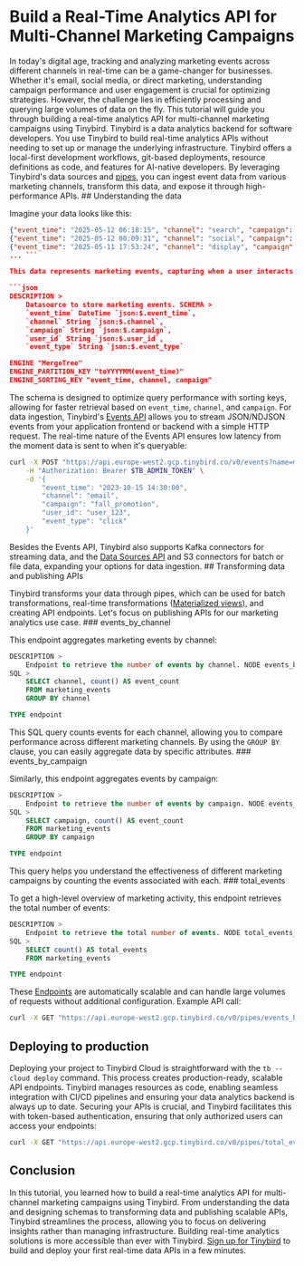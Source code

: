 # Build a Real-Time Analytics API for Multi-Channel Marketing Campaigns

In today's digital age, tracking and analyzing marketing events across different channels in real-time can be a game-changer for businesses. Whether it's email, social media, or direct marketing, understanding campaign performance and user engagement is crucial for optimizing strategies. However, the challenge lies in efficiently processing and querying large volumes of data on the fly. This tutorial will guide you through building a real-time analytics API for multi-channel marketing campaigns using Tinybird. Tinybird is a data analytics backend for software developers. You use Tinybird to build real-time analytics APIs without needing to set up or manage the underlying infrastructure. Tinybird offers a local-first development workflows, git-based deployments, resource definitions as code, and features for AI-native developers. By leveraging Tinybird's data sources and [pipes](https://www.tinybird.co/docs/forward/work-with-data/pipes), you can ingest event data from various marketing channels, transform this data, and expose it through high-performance APIs. ## Understanding the data

Imagine your data looks like this:

```json
{"event_time": "2025-05-12 06:18:15", "channel": "search", "campaign": "holiday_special", "user_id": "user_312", "event_type": "conversion"}
{"event_time": "2025-05-12 00:09:31", "channel": "social", "campaign": "black_friday", "user_id": "user_236", "event_type": "click"}
{"event_time": "2025-05-11 17:53:24", "channel": "display", "campaign": "new_product", "user_id": "user_603", "event_type": "purchase"}
... ```

This data represents marketing events, capturing when a user interacts with a campaign through various channels. Each event records a timestamp, the channel through which the user was reached, the campaign name, the user's ID, and the type of interaction. To store this data in Tinybird, you first create a data source with the following schema:

```json
DESCRIPTION >
    Datasource to store marketing events. SCHEMA >
    `event_time` DateTime `json:$.event_time`,
    `channel` String `json:$.channel`,
    `campaign` String `json:$.campaign`,
    `user_id` String `json:$.user_id`,
    `event_type` String `json:$.event_type`

ENGINE "MergeTree"
ENGINE_PARTITION_KEY "toYYYYMM(event_time)"
ENGINE_SORTING_KEY "event_time, channel, campaign"
```

The schema is designed to optimize query performance with sorting keys, allowing for faster retrieval based on `event_time`, `channel`, and `campaign`. For data ingestion, Tinybird's [Events API](https://www.tinybird.co/docs/forward/get-data-in/events-api) allows you to stream JSON/NDJSON events from your application frontend or backend with a simple HTTP request. The real-time nature of the Events API ensures low latency from the moment data is sent to when it's queryable:

```bash
curl -X POST "https://api.europe-west2.gcp.tinybird.co/v0/events?name=marketing_events" \
    -H "Authorization: Bearer $TB_ADMIN_TOKEN" \
    -d '{
        "event_time": "2023-10-15 14:30:00",
        "channel": "email",
        "campaign": "fall_promotion",
        "user_id": "user_123",
        "event_type": "click"
    }'
```

Besides the Events API, Tinybird also supports Kafka connectors for streaming data, and the [Data Sources API](https://www.tinybird.co/docs/api-reference/datasource-api) and S3 connectors for batch or file data, expanding your options for data ingestion. ## Transforming data and publishing APIs

Tinybird transforms your data through pipes, which can be used for batch transformations, real-time transformations ([Materialized views](https://www.tinybird.co/docs/forward/work-with-data/optimize/materialized-views)), and creating API endpoints. Let's focus on publishing APIs for our marketing analytics use case. ### events_by_channel

This endpoint aggregates marketing events by channel:

```sql
DESCRIPTION >
    Endpoint to retrieve the number of events by channel. NODE events_by_channel_node
SQL >
    SELECT channel, count() AS event_count
    FROM marketing_events
    GROUP BY channel

TYPE endpoint
```

This SQL query counts events for each channel, allowing you to compare performance across different marketing channels. By using the `GROUP BY` clause, you can easily aggregate data by specific attributes. ### events_by_campaign

Similarly, this endpoint aggregates events by campaign:

```sql
DESCRIPTION >
    Endpoint to retrieve the number of events by campaign. NODE events_by_campaign_node
SQL >
    SELECT campaign, count() AS event_count
    FROM marketing_events
    GROUP BY campaign

TYPE endpoint
```

This query helps you understand the effectiveness of different marketing campaigns by counting the events associated with each. ### total_events

To get a high-level overview of marketing activity, this endpoint retrieves the total number of events:

```sql
DESCRIPTION >
    Endpoint to retrieve the total number of events. NODE total_events_node
SQL >
    SELECT count() AS total_events
    FROM marketing_events

TYPE endpoint
```

These [Endpoints](https://www.tinybird.co/docs/forward/work-with-data/publish-data/endpoints) are automatically scalable and can handle large volumes of requests without additional configuration. Example API call:

```bash
curl -X GET "https://api.europe-west2.gcp.tinybird.co/v0/pipes/events_by_channel.json?token=$TB_ADMIN_TOKEN"
```


## Deploying to production

Deploying your project to Tinybird Cloud is straightforward with the `tb --cloud deploy` command. This process creates production-ready, scalable API endpoints. Tinybird manages resources as code, enabling seamless integration with CI/CD pipelines and ensuring your data analytics backend is always up to date. Securing your APIs is crucial, and Tinybird facilitates this with token-based authentication, ensuring that only authorized users can access your endpoints:

```bash
curl -X GET "https://api.europe-west2.gcp.tinybird.co/v0/pipes/total_events.json?token=$TB_ADMIN_TOKEN"
```


## Conclusion

In this tutorial, you learned how to build a real-time analytics API for multi-channel marketing campaigns using Tinybird. From understanding the data and designing schemas to transforming data and publishing scalable APIs, Tinybird streamlines the process, allowing you to focus on delivering insights rather than managing infrastructure. Building real-time analytics solutions is more accessible than ever with Tinybird. [Sign up for Tinybird](https://cloud.tinybird.co/signup) to build and deploy your first real-time data APIs in a few minutes.